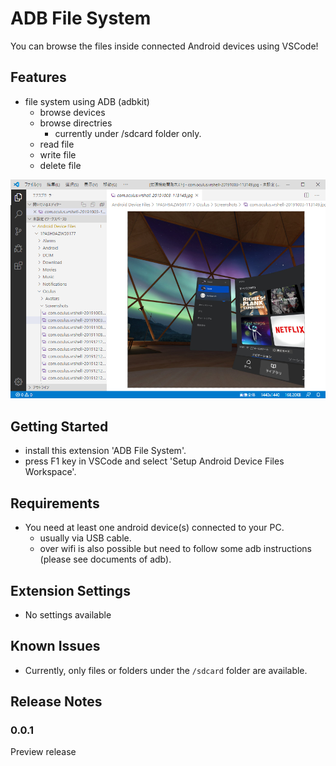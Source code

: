 # ADB File System

You can browse the files inside connected Android devices using VSCode!

## Features

* file system using ADB (adbkit)
  * browse devices
  * browse directries
    * currently under /sdcard folder only.
  * read file
  * write file
  * delete file

![example](images/example1.png)

## Getting Started

* install this extension 'ADB File System'.
* press F1 key in VSCode and select 'Setup Android Device Files Workspace'.

## Requirements

* You need at least one android device(s) connected to your PC.
  * usually via USB cable.
  * over wifi is also possible but need to follow some adb instructions (please see documents of adb).

## Extension Settings

* No settings available

## Known Issues

* Currently, only files or folders under the `/sdcard` folder are available.

## Release Notes

### 0.0.1

Preview release


